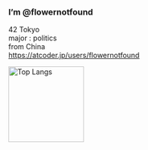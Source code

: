 ### I’m @flowernotfound</br>
42 Tokyo</br>
major : politics</br>
from China</br>
https://atcoder.jp/users/flowernotfound

<img alt="Top Langs" height="150px" src="https://github-readme-stats.vercel.app/api/top-langs/?username=flowernotfound&layout=compact&count_private=true&show_icons=true&theme=tokyonight" />


<!---
flowernotfound/flowernotfound is a ✨ special ✨ repository because its `README.md` (this file) appears on your GitHub profile.
You can click the Preview link to take a look at your changes.
--->

